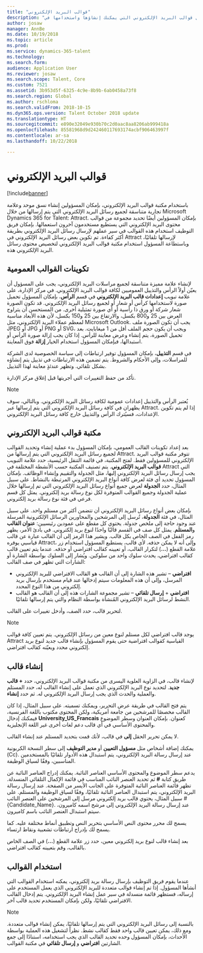 ```yaml
---
title: "قوالب البريد الإلكتروني"
description: "يوفر هذا الموضوع معلومات حول قوالب البريد الإلكتروني التي يمكنك إنشاؤها واستخدامها في Microsoft Dynamics 365 for Talent - Attract."
author: josaw
manager: AnnBe
ms.date: 10/19/2018
ms.topic: article
ms.prod: 
ms.service: dynamics-365-talent
ms.technology: 
ms.search.form: 
audience: Application User
ms.reviewer: josaw
ms.search.scope: Talent, Core
ms.custom: 7521
ms.assetid: 3b953d5f-6325-4c9e-8b9b-6ab0458a73f8
ms.search.region: Global
ms.author: rschloma
ms.search.validFrom: 2018-10-15
ms.dyn365.ops.version: Talent October 2018 update
ms.translationtype: HT
ms.sourcegitcommit: e890e32049e930b70c2d0aac8aa8206ab999418a
ms.openlocfilehash: 85581968d9d242460117693174acbf906463997f
ms.contentlocale: ar-sa
ms.lasthandoff: 10/22/2018

---
```


# <a name="email-templates"></a>قوالب البريد الإلكتروني
[!include[banner](../includes/banner.md)]

باستخدام مكتبة قوالب البريد الإلكتروني، بإمكان المسؤولين إنشاء نسق موحد وعلامة تجارية متناسقة لجميع رسائل البريد الإلكتروني التي يتم إرسالها من خلال Microsoft Dynamics 365 for Talent: Attract. بإمكان المسؤولين أيضًا تحديد مجموعة من قوالب محتوى البريد الإلكتروني التي يستطيع مستخدمون آخرون استعمالها. بإمكان فريق التوظيف استخدام هذه القوالب في سير عملهم لإرسال رسائل البريد الإلكتروني بطريقة أكثر كفاءة. تم تكوين بعض رسائل البريد الإلكتروني في Attract لإرسالها تلقائيًا، وباستطاعة المسؤول استخدام مكتبة قوالب البريد الإلكتروني لتخصيص محتوى رسائل البريد الإلكتروني هذه.

## <a name="global-template-configurations"></a>تكوينات القوالب العمومية

لإنشاء علامة مميزة متناسقة لجميع مراسلات البريد الإلكتروني، يجب على المسؤول أن يعيّن أولاً الرأس والتذييل العموميين لكافة قوالب البريد الإلكتروني. في مركز الإدارة، على علامة تبويب **إعدادات قالب البريد الإلكتروني** في قسم **الرأس**، بإمكان المسؤول تحميل صورة لاستخدامها كرأس أو شعار أو لجميع رسائل البريد الإلكتروني. قد تكون الصورة شعار شركة أو ورق ذا رأسية أو أي صورة تمثيلية أخرى. من المستحسن أن يتراوح العرض بين 25 و800 بكسل، والارتفاع بين 25 و150 بكسل، لأن هذه الأبعاد مناسبة لمعظم عملاء البريد الإلكتروني، مثل Microsoft Outlook. يجب أن تكون الصورة ملف JPEG أو JPG أو PNG أو SVG، ويجب أن يكون حجم الملف أفل من 1 ميغابايت. بعد تحميل الصورة، يتم إنشاء وعرض معاينة للرأس. إذا كان يجب إزالة صورة الرأس أو استبدالها، فبإمكان المسؤول استخدام الخيار **إزالة** فوق المعاينة.

في قسم **التذييل**، بإمكان المسؤول توفير ارتباطات إلى سياسة الخصوصية لدى الشركة للمراسلات، وإلى الأحكام والشروط. يتم تضمين هذه الارتباطات في تذييل يتم إنشاؤه بشكل تلقائي. وتظهر عندئذٍ معاينة لهذا التذييل.

تأكد من حفظ التغييرات التي أجريتها قبل إغلاق مركز الإدارة.

> [!NOTE] 
> يُعتبر الرأس والتذييل إعدادات عمومية لكافة رسائل البريد الإلكتروني. وبالتالي، سوف يظهران في كافة رسائل البريد الإلكتروني التي يتم إرسالها عبر Attract. إذا لم يتم تكوين الإعدادات، فسيُترك الرأس والتذييل خارج كافة رسائل البريد الإلكتروني.

## <a name="email-template-library"></a>مكتبة قوالب البريد الإلكتروني 

بعد إعداد تكوينات القالب العمومي، بإمكان المسؤول بدء عملية إنشاء وتحديد القوالب لجميع رسائل البريد الإلكتروني التي يتم إرسالها من Attract. تتوفر مكتبة قوالب البريد الإلكتروني للمسؤولين فقط. لفتح المكتبة، في قائمة التنقل الرئيسية، حدد علامة التبويب **قوالب البريد الإلكتروني**. يتم تصنيف المكتبة حسب الأنشطة المختلفة في Attract التي يجب إرسال رسائل البريد الإلكتروني إليها، مثل الجدولة والتقييم وإنشاء الوظائف. بإمكان المسؤول تحديد أي فئة لعرض كافة أنواع البريد الإلكتروني المرتبطة بالنشاط. على سبيل المثال، حدد **الجدولة** لعرض جميع أنواع رسائل البريد الإلكتروني التي تم إرسالها خلال عملية الجدولة وجميع القوالب المتوفرة لكل نوع رسالة بريد إلكتروني. يمثل كل قسم فرعي في فئة نوع رسالة بريد إلكتروني.

بإمكان بعض أنواع رسائل البريد الإلكتروني أن تتضمن أكثر من مستلم واحد. على سبيل المثال، في فئة **الجدولة**، تُرسل إلى المرشحين والمحاورين الرسائل الإلكترونية المرسلة عند وجود حاجة إلى ملخص جدولة. يحتوي كل مقطع على عمودين رئيسيين: **عنوان القالب** و**المستلم**. يمثل كل صف في القسم قالبًا واحدًا لنوع بريد إلكتروني. في بادئ الأمر، يظهر رمز القفل في الصف الخاص بكل قالب. ويشير هذا الرمز إلى أن القالب عبارة عن قالب قياسيي يوفره Attract، وإلى أنه لا يمكن حذفه. لأي قالب، يستطيع المسؤول استخدام زر علامة القطع (**...**) لتكرار القالب، أو تعيينه كقالب افتراضي أو حذفه. عندما يتم تعيين قالب كقالب افتراضي، يحدث سلوك واحد من سلوكين. ويُشار إلى السلوك بواسطة الشارة أو الشارات التي تظهر في صف القالب:

- **افتراضي** – تشير هذه الشارة إلى أن القالب هو القالب الافتراضي للبريد الإلكتروني المرسل، وإلى أن هذه المعلومات سيتم إدخالها عند قيام مستخدم بإرسال بريد إلكتروني من هذا النوع المحدد.
- **افتراضي** + **إرسال تلقائي** – تشير مجموعة الشارات هذه إلى أن القالب هو القالب النشط لرسائل البريد الإلكتروني المُنشأة بواسطة النظام والتي يتم إرسالها تلقائيًا.

لتحرير قالب، حدد الصف، وأدخل تغييرات على القالب.

> [!NOTE]
> يوجد قالب افتراضي لكل مستلم لنوع معين من رسائل الإلكتروني. يتم تعيين كافة قوالب Attract القياسية كقوالب افتراضية حتى يقوم المسؤول بإنشاء قالب جديد لنوع بريد إلكتروني محدد ويعيّنه كقالب افتراضي.

## <a name="create-a-template"></a>إنشاء قالب

لإنشاء قالب، في الزاوية العلوية اليسرى من مكتبة قوالب البريد الإلكتروني، حدد **+ قالب جديد**. لتحديد نوع البريد الإلكتروني الذي تعمل على إنشاء القالب له، حدد المستلم والعملية والحدث الذي يجب إرسال البريد الإلكتروني له. ثم حدد **إنشاء**.

يتم فتح القالب في طريقة عرض التحرير، ويمكنك تسميته. على سبيل المثال، إذا كان القالب مخصصًا للمرشحين من جامعة أمريكية، ولكن المحتوى مكتوب باللغة الفرنسية، فيمكنك إدخال **University\_US\_Francais** كعنوان. بإمكان العنوان وسطر الموضوع والمحتوى الأساسي في أي قالب دعم لغات أخرى غير اللغة الإنجليزية.

لا يمكن تحرير الحقل **إلى** في قالب، لأنك قمت بتحديد المستلم عند إنشاء القالب.

يمكنك إضافة أشخاص مثل **مسؤول التعيين** أو **مدير التوظيف** إلى سطر النسخة الكربونية (Cc). عند إرسال رسالة البريد الإلكتروني، يتم استبدال هذه الأدوار تلقائيًا بالمستخدمين المناسبين، وفقًا لسياق الوظيفة.

يدعم سطر الموضوع والمحتوى الأساسي العناصر النائبة. يمكنك إدراج العناصر النائبة عن طريق كتابة **\#** ثم تحديد العنصر النائب المناسب في قائمة الإكمال التلقائي المنسدلة. تظهر قائمة العناصر النائبة المتوفرة على الجانب الأيسر من الصفحة. عند إرسال رسالة البريد الإلكتروني، يتم استبدال العناصر النائبة تلقائيًا، وفقًا لسياق الوظيفة والمستلم. على سبيل المثال، يحتوي قالب بريد إلكتروني مرسل إلى المرشحين على العنصر النائب \#{Candidate\_Name}. عند إرسال رسالة البريد الإلكتروني إلى مرشح اسمه كاميرون، سيتم استبدال العنصر النائب باسم كاميرون.

يسمح لك محرر محتوى النص الأساسي بتحرير النص وتطبيق أنماط مختلفة عليه. كما يسمح لك بإدراج ارتباطات تشعبية ونقاط ارتساء.

بعد إنشاء قالب لنوع بريد إلكتروني معين، حدد زر علامة القطع (**...**) في الصف الخاص بالقالب، وقم بتعيينه كقالب افتراضي.

## <a name="consume-templates"></a>استخدام القوالب

عندما يقوم فريق التوظيف بإرسال رسالة بريد إلكتروني، يمكنه استخدام القوالب التي أنشأها المسؤول. إذا تم إنشاء قوالب متعددة للبريد الإلكتروني الذي يعمل المستخدم على إرساله، فستظهر قائمة منسدلة في سير عمل إنشاء البريد الإلكتروني. يتم إدخال القالب الافتراضي تلقائيًا، ولكن بإمكان المستخدم تحديد قالب آخر.

> [!NOTE] 
> بالنسبة إلى رسائل البريد الإلكتروني التي يتم إرسالها تلقائيًا، يمكن إنشاء قوالب متعددة. ومع ذلك، يمكن تعيين قالب واحد فقط كقالب نشط. نظراً لتشغيل هذه العملية بواسطة الأحداث، بإمكان المسؤول وحده تحديد القالب الذي يجب استخدامه، استنادًا إلى جمع الشارتين **افتراضي** و **إرسال تلقائي** في مكتبة القوالب.

